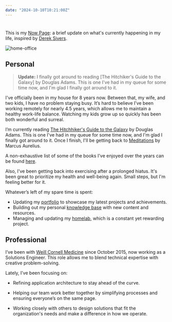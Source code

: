 ```yaml
---
date: "2024-10-10T10:21:00Z"
---
```

#

This is my [Now Page]: a brief update on what's currently happening in my life, inspired by [Derek Sivers].

![home-office](https://cdn.levine.io/uploads/portfolio/public/images/home-office.webp)

## Personal

> **Update:** I finally got around to reading [The Hitchiker's Guide to the Galaxy] by Douglas Adams. This is one I've had in my queue for some time now, and I'm glad I finally got around to it.

I've officially been in my house for 8 years now. Between that, my wife, and two kids, I have no problem staying busy. It’s hard to believe I’ve been working remotely for nearly 4.5 years, which allows me to maintain a healthy work-life balance. Watching my kids grow up so quickly has been both wonderful and surreal.

I’m currently reading [The Hitchhiker's Guide to the Galaxy] by Douglas Adams. This is one I've had in my queue for some time now, and I'm glad I finally got around to it. Once I finish, I'll be getting back to [Meditations] by Marcus Aurelius.

A non-exhaustive list of some of the books I've enjoyed over the years can be found [here].

Also, I've been getting back into exercising after a prolonged hiatus. It's been great to prioritize my health and well-being again. Small steps, but I'm feeling better for it.

Whatever’s left of my spare time is spent:

* Updating my [portfolio] to showcase my latest projects and achievements.
* Building out my personal [knowledge base] with new content and resources.
* Managing and updating my [homelab], which is a constant yet rewarding project.

## Professional

I’ve been with [Weill Cornell Medicine] since October 2015, now working as a Solutions Engineer. This role allows me to blend technical expertise with creative problem-solving.

Lately, I’ve been focusing on:

* Refining application architecture to stay ahead of the curve.
* Helping our team work better together by simplifying processes and ensuring everyone’s on the same page.
* Working closely with others to design solutions that fit the organization's needs and make a difference in how we operate.

  [now page]: https://nownownow.com/about
  [The Hitchhiker's Guide to the Galaxy]: https://en.wikipedia.org/wiki/The_Hitchhiker%27s_Guide_to_the_Galaxy
  [portfolio]: https://dave.levine.io
  [knowledge base]: https://kb.levine.io
  [homelab]: https://cdn.levine.io/uploads/images/gallery/2023-11/network-diagram-1.png
  [Weill Cornell Medicine]: https://weill.cornell.edu/
  [Derek Sivers]: https://sive.rs/now
  [Meditations]: https://en.wikipedia.org/wiki/Meditations
  [here]: https://kb.levine.io/about/lists/books/
